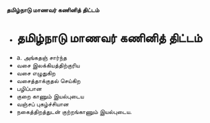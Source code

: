 **தமிழ்நாடு மாணவர் கணினித் திட்டம்**
- # தமிழ்நாடு மாணவர் கணினித் திட்டம்
- a. அங்கதஞ் சார்ந்த
- வசை இலக்கியத்திற்குரிய
- வசை எழுதுகிற
- வசைத்தாக்குதல் செய்கிற
- பழிப்பான
- குறை காணும் இயல்புடைய
- வஞ்சப் புகழ்ச்சியான
- நகைத்திறத்துடன் குற்றங்காணும் இயல்புடைய.

